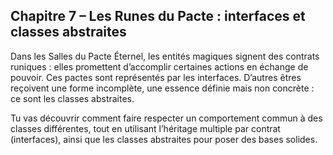 ## Chapitre 7 – Les Runes du Pacte : interfaces et classes abstraites

Dans les Salles du Pacte Éternel, les entités magiques signent des contrats runiques : elles promettent d’accomplir certaines actions en échange de pouvoir. Ces pactes sont représentés par les interfaces. D’autres êtres reçoivent une forme incomplète, une essence définie mais non concrète : ce sont les classes abstraites.

Tu vas découvrir comment faire respecter un comportement commun à des classes différentes, tout en utilisant l’héritage multiple par contrat (interfaces), ainsi que les classes abstraites pour poser des bases solides.

